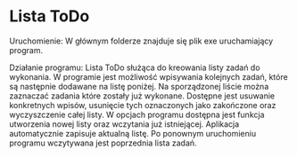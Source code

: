 # Lista ToDo

Uruchomienie:
W głównym folderze znajduje się plik exe uruchamiający program.

Działanie programu:
Lista ToDo służąca do kreowania listy zadań do wykonania. W programie jest możliwość wpisywania kolejnych zadań, które są następnie dodawane na listę poniżej.
Na sporządzonej liście można zaznaczać zadania które zostały już wykonane. Dostępne jest usuwanie konkretnych wpisów, usunięcie tych oznaczonych jako zakończone oraz wyczyszczenie całej listy.
W opcjach programu dostępna jest funkcja utworzenia nowej listy oraz wczytania już istniejącej.
Aplikacja automatycznie zapisuje aktualną listę.
Po ponownym uruchomieniu programu wczytywana jest poprzednia lista zadań.


